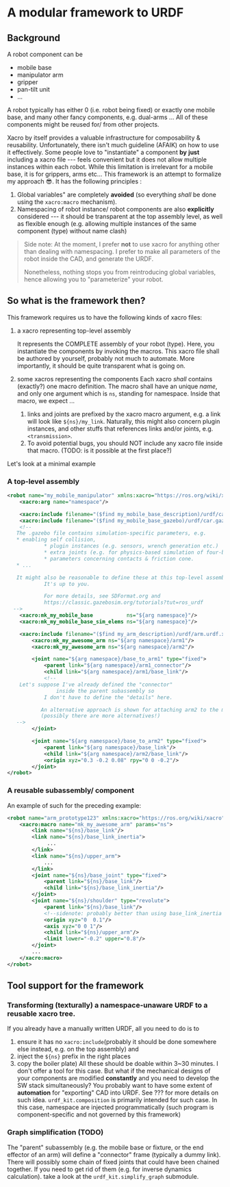 # A modular framework to URDF

## Background

A robot component can be 
* mobile base
* manipulator arm
* gripper
* pan-tilt unit 
* ...

A robot typically has either 0 (i.e. robot being fixed) or exactly one mobile base,
and many other fancy components, e.g. dual-arms ... All of these components might be reused for/ from other projects.

Xacro by itself provides a valuable infrastructure for composability & reusability. Unfortunately, there isn't much guideline (AFAIK) on how to use it effectively. Some people love to "instantiate" a component **by** **just** including a xacro file --- feels convenient but it does not allow multiple instances within each robot. While this limitation is irrelevant for a mobile base, it is for grippers, arms etc... This framework is an attempt to formalize my approach :sunglasses:. It has the following principles :

1. Global variables" are completely **avoided** 
   (so everything *shall* be done using the `xacro:macro` mechanism). 
2. Namespacing of robot instance/ robot components are also **explicitly** considered --- it should be transparent at the top assembly level, as well as flexible enough 
   (e.g. allowing multiple instances of the same component (type) without name clash)

> Side note: At the moment, I prefer **not** to use xacro for anything other than dealing with namespacing. I prefer to make all parameters of the robot inside the CAD, and generate the URDF.
>
> Nonetheless, nothing stops you from reintroducing global variables, hence allowing you to "parameterize" your robot.

## So what is the framework then?

This framework requires us to have the following kinds of xacro files:

1. a xacro representing top-level assembly

   It represents the COMPLETE assembly of your robot (type).
   Here, you instantiate the components by invoking the macros.
   This xacro file shall be authored by yourself,
   probably not much to automate.
   More importantly, it should be quite transparent what is going on.

2. some xacros representing the components
   Each xacro *shall* contains (exactly?) one macro definition.
   The macro shall have an unique *name*, and only one argument which is `ns`, standing for namespace.
   Inside that macro, we expect ...
   
   1. links and joints are prefixed by the xacro macro argument, e.g. a link will look like 
       `${ns}/my_link`.
       Naturally, this might also concern plugin instances, and other stuffs that references links and/or joints, e.g. `<transmission>`.
   2. To avoid potential bugs, you should NOT include any xacro file inside that macro. 
      (TODO: is it possible at the first place?)
   

Let's look at a minimal example

### A top-level assembly

```xml
<robot name="my_mobile_manipulator" xmlns:xacro="https://ros.org/wiki/xacro">
    <xacro:arg name="namespace"/>

    <xacro:include filename="($find my_mobile_base_description)/urdf/car.urdf.xacro"/>
    <xacro:include filename="($find my_mobile_base_gazebo)/urdf/car.gazebo.xacro"/>
    <!-- 
   The .gazebo file contains simulation-specific parameters, e.g. 
   * enabling self collision, 
            * plugin instances (e.g. sensors, wrench generation etc.)
            * extra joints (e.g. for physics-based simulation of four-bar linkage, gearbox)
            * parameters concerning contacts & friction cone.
   * ... 

   It might also be reasonable to define these at this top-level assembly.
            It's up to you.

            For more details, see SDFormat.org and 
            https://classic.gazebosim.org/tutorials?tut=ros_urdf
  -->
    <xacro:mk_my_mobile_base           ns="${arg namespace}"/>
    <xacro:mk_my_mobile_base_sim_elems ns="${arg namespace}"/>

    <xacro:include filename="($find my_arm_description)/urdf/arm.urdf.xacro">
        <xacro:mk_my_awesome_arm ns="${arg namespace}/arm1"/>
        <xacro:mk_my_awesome_arm ns="${arg namespace}/arm2"/>

        <joint name="${arg namespace}/base_to_arm1" type="fixed">
            <parent link="${arg namespace}/arm1_connector"/>
            <child link="${arg namespace}/arm1/base_link"/>
            <!--
    Let's suppose I've already defined the "connector" 
                inside the parent subassembly so
            I don't have to define the "details" here.

           An alternative approach is shown for attaching arm2 to the mobile base,
           (possibly there are more alternatives!)
   -->
        </joint>

        <joint name="${arg namespace}/base_to_arm2" type="fixed">
            <parent link="${arg namespace}/base_link"/>
            <child link="${arg namespace}/arm2/base_link"/>
            <origin xyz="0.3 -0.2 0.08" rpy="0 0 -0.2"/>
        </joint>
</robot>
```

### A reusable subassembly/ component

An example of such for the preceding example:

```xml
<robot name="arm_prototype123" xmlns:xacro="https://ros.org/wiki/xacro">
    <xacro:macro name="mk_my_awesome_arm" params="ns">
        <link name="${ns}/base_link"/>
        <link name="${ns}/base_link_inertia">
             ...
        </link>         
        <link name="${ns}/upper_arm">
        	...
    	</link>
        <joint name="${ns}/base_joint" type="fixed">
            <parent link="${ns}/base_link"/>
            <child link="${ns}/base_link_inertia"/>
        </joint>
        <joint name="${ns}/shoulder" type="revolute">
            <parent link="${ns}/base_link"/> 
            <!--sidenote: probably better than using base_link_inertia -->
            <origin xyz="0  0.1"/>
            <axis xyz="0 0 1"/>
            <child link="${ns}/upper_arm"/>
            <limit lower="-0.2" upper="0.8"/>
        </joint>
        ...
    </xacro:macro>
</robot>
```

## Tool support for the framework

###  Transforming (texturally) a namespace-unaware URDF to a reusable xacro tree.
If you already have a manually written URDF, all you need to do is to 
1. ensure it has no `xacro:include`(probably it should be done somewhere else instead, e.g. on the top assembly) and 
2. inject the `${ns}` prefix in the right places
3. copy the boiler plate)
All these should be doable within 3~30 minutes.
I don't offer a tool for this case.
But what if the mechanical designs of your components are modified **constantly**
and you need to develop the SW stack simultaneously?
You probably want to have some extent of **automation** for "exporting" CAD into URDF.
See ??? for more details on such idea.
`urdf_kit.composition` is primarily intended for such case.
In this case, namespace are injected programmatically (such program is component-specific and not governed by this framework)

### Graph simplification (TODO)

The "parent" subassembly (e.g. the mobile base or fixture, or the end effector of an arm) 
will define a "connector" frame (typically a dummy link).
There will possibly some chain of fixed joints that could have been chained together.
If you need to get rid of them (e.g. for inverse dynamics calculation). 
take a look at the `urdf_kit.simplify_graph` submodule.

